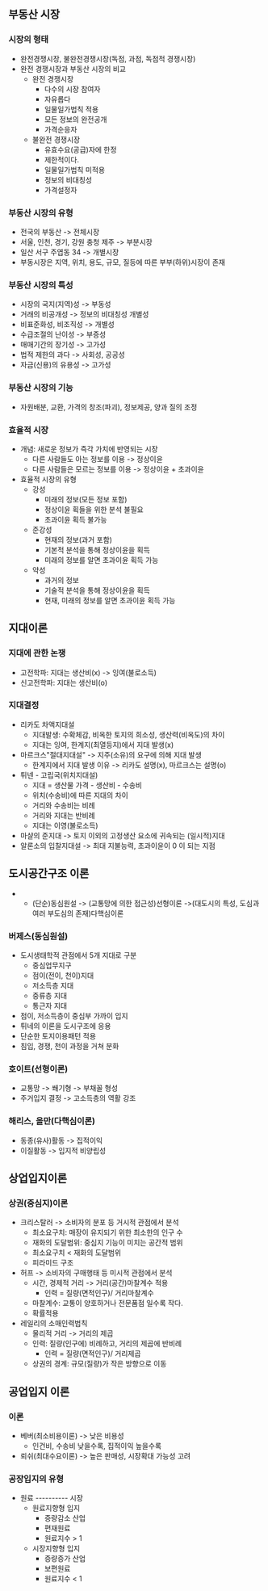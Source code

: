 ## 부동산 시장
### 시장의 형태
- 완전경쟁시장, 불완전경쟁시장(독점, 과점, 독점적 경쟁시장)
- 완전 경쟁시장과 부동산 시장의 비교
    - 완전 경쟁시장
        - 다수의 시장 참여자
        - 자유롭다
        - 일물일가법칙 적용
        - 모든 정보의 완전공개
        - 가격순응자
    - 불완전 경쟁시장
        - 유효수요(공급)자에 한정
        - 제한적이다.
        - 일물일가법칙 미적용
        - 정보의 비대칭성
        - 가격설정자
### 부동산 시장의 유형
- 전국의 부동산 -> 전체시장
- 서울, 인천, 경기, 강원 충청 제주 -> 부분시장
- 일산 서구 주엽동 34 -> 개별시장
- 부동시장은 지역, 위치, 용도, 규모, 질등에 따른 부부(하위)시장이 존재
### 부동산 시장의 특성
- 시장의 국지(지역)성 -> 부동성
- 거래의 비공개성 -> 정보의 비대칭성 개별성
- 비표준화성, 비조직성 -> 개별성
- 수급조절의 난이성 -> 부증성
- 매매기간의 장기성 -> 고가성
- 법적 제한의 과다 -> 사회성, 공공성
- 자금(신용)의 유용성 -> 고가성
### 부동산 시장의 기능
- 자원배분, 교환, 가격의 창조(파괴), 정보제공, 양과 질의 조정
### 효율적 시장
- 개념: 새로운 정보가 즉각 가치에 반영되는 시장
    - 다른 사람들도 아는 정보를 이용 -> 정상이윤
    - 다른 사람들은 모르는 정보를 이용 -> 정상이윤 + 초과이윤
- 효율적 시장의 유형
    - 강성
        - 미래의 정보(모든 정보 포함)
        - 정상이윤 획들을 위한 분석 불필요
        - 초과이윤 획득 불가능
    - 준강성
        - 현재의 정보(과거 포함)
        - 기본적 분석을 통해 정상이윤을 획득
        - 미래의 정보를 알면 초과이윤 획득 가능
    - 약성
        - 과거의 정보
        - 기술적 분석을 통해 정상이윤을 획득
        - 현재, 미래의 정보를 알면 초과이윤 획득 가능

## 지대이론
### 지대에 관한 논쟁
- 고전학파: 지대는 생산비(x) -> 잉여(불로소득)
- 신고전학파: 지대는 생산비(o)
### 지대결정
- 리카도 차액지대설
    - 지대발생: 수확체감, 비옥한 토지의 희소성, 생산력(비옥도)의 차이
    - 지대는 잉여, 한계지(최열등지)에서 지대 발생(x)
- 마르크스"절대지대설" -> 지주(소유)의 요구에 의해 지대 발생
    - 한계지에서 지대 발생 이유 -> 리카도 설명(x), 마르크스는 설명(o)
- 튀넨 - 고립국(위치지대설)
    - 지대 = 생산물 가격 - 생산비 - 수송비
    - 위치(수송비)에 따른 지대의 차이
    - 거리와 수송비는 비례
    - 거리와 지대는 반비례
    - 지대는 이영(불로소득)
- 마샬의 준지대 -> 토지 이외의 고정생산 요소에 귀속되는 (일시적)지대
- 알론소의 입찰지대설 -> 최대 지불능력, 초과이윤이 0 이 되는 지점

## 도시공간구조 이론
- * (단순)동심원설 -> (교통망에 의한 접근성)선형이론 ->(대도시의 특성, 도심과 여러 부도심의 존재)다핵심이론
### 버제스(동심원설)
- 도시생태학적 관점에서 5개 지대로 구분
    - 중심업무지구
    - 점이(전이, 천이)지대
    - 저소득층 지대
    - 중류층 지대
    - 통근자 지대
- 점이, 저소득층이 중심부 가까이 입지
- 튀네의 이론을 도시구조에 응용
- 단순한 토지이용패턴 적용
- 침입, 경쟁, 천이 과정을 거쳐 분화
### 호이트(선형이론)
- 교통망 -> 쐐기형 -> 부채꼴 형성
- 주거입지 결정 -> 고소득층의 역활 강조
### 해리스, 올만(다핵심이론)
- 동종(유사)활동 -> 집적이익
- 이질활동 -> 입지적 비양립성

## 상업입지이론
### 상권(중심지)이론
- 크리스탈러 -> 소비자의 분포 등 거시적 관점에서 분석
    - 최소요구치: 매장이 유지되기 위한 최소한의 인구 수
    - 재화의 도달범위: 중심지 기능이 미치는 공간적 범위
    - 최소요구치 < 재화의 도달범위
    - 피라미드 구조
- 허프 -> 소비자의 구매행태 등 미시적 관점에서 분석
    - 시간, 경제적 거리 -> 거리(공간)마찰계수 적용
        - 인력 = 질량(면적인구)/ 거리마찰계수
    - 마찰계수: 교통이 양호하거나 전문품점 일수록 작다.
    - 확률적용
- 레일리의 소매인력법칙
    - 물리적 거리 -> 거리의 제곱
    - 인력: 질량(인구에) 비례하고, 거리의 제곱에 반비례
         - 인력 = 질량(면적인구)/ 거리제곱
    - 상권의 경계: 규모(질량)가 작은 방향으로 이동

## 공업입지 이론
### 이론
- 베버(최소비용이론) -> 낮은 비용성
    - 인건비, 수송비 낮을수록, 집적이익 높을수록
- 뢰쉬(최대수요이론) -> 높은 판매성, 시장확대 가능성 고려
### 공장입지의 유형
- 원료 ---------- 시장
    - 원료지향형 입지
        - 증량감소 산업
        - 편재원료
        - 원료지수 > 1
    - 시장지향형 입지
        - 증량증가 산업
        - 보편원료
        - 원료지수 < 1